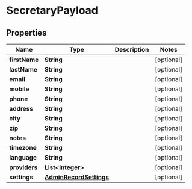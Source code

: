 # SecretaryPayload

## Properties
Name | Type | Description | Notes
------------ | ------------- | ------------- | -------------
**firstName** | **String** |  |  [optional]
**lastName** | **String** |  |  [optional]
**email** | **String** |  |  [optional]
**mobile** | **String** |  |  [optional]
**phone** | **String** |  |  [optional]
**address** | **String** |  |  [optional]
**city** | **String** |  |  [optional]
**zip** | **String** |  |  [optional]
**notes** | **String** |  |  [optional]
**timezone** | **String** |  |  [optional]
**language** | **String** |  |  [optional]
**providers** | **List&lt;Integer&gt;** |  |  [optional]
**settings** | [**AdminRecordSettings**](AdminRecordSettings.md) |  |  [optional]
